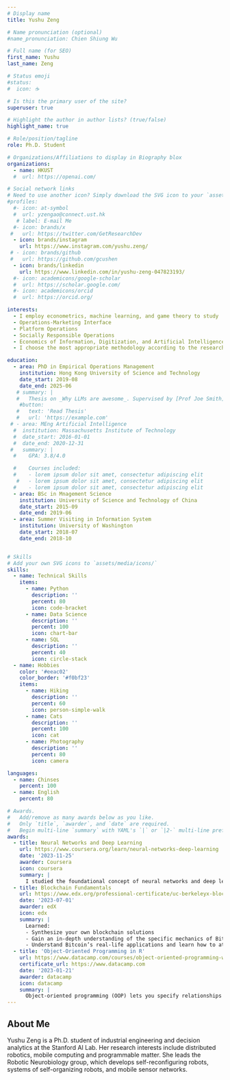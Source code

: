 ```yaml
---
# Display name
title: Yushu Zeng

# Name pronunciation (optional)
#name_pronunciation: Chien Shiung Wu

# Full name (for SEO)
first_name: Yushu
last_name: Zeng

# Status emoji
#status:
#  icon: ☕️

# Is this the primary user of the site?
superuser: true

# Highlight the author in author lists? (true/false)
highlight_name: true

# Role/position/tagline
role: Ph.D. Student

# Organizations/Affiliations to display in Biography blox
organizations:
  - name: HKUST
  #  url: https://openai.com/

# Social network links
# Need to use another icon? Simply download the SVG icon to your `assets/media/icons/` folder.
#profiles:
  #- icon: at-symbol
  #  url: yzengao@connect.ust.hk
   # label: E-mail Me
  #- icon: brands/x
 #   url: https://twitter.com/GetResearchDev
  - icon: brands/instagram
    url: https://www.instagram.com/yushu.zeng/
 # - icon: brands/github
 #   url: https://github.com/gcushen
  - icon: brands/linkedin
    url: https://www.linkedin.com/in/yushu-zeng-047823193/
  #- icon: academicons/google-scholar
  #  url: https://scholar.google.com/
  #- icon: academicons/orcid
  #  url: https://orcid.org/

interests:
  - I employ econometrics, machine learning, and game theory to study
  - Operations-Marketing Interface 
  - Platform Operations
  - Socially Responsible Operations 
  - Economics of Information, Digitization, and Artificial Intelligence
  - I choose the most appropriate methodology according to the research problems.

education:
  - area: PhD in Empirical Operations Management
    institution: Hong Kong University of Science and Technology
    date_start: 2019-08
    date_end: 2025-06
   # summary: |
   #   Thesis on _Why LLMs are awesome_. Supervised by [Prof Joe Smith](https://example.com). Presented papers at 5 IEEE conferences with the contributions being published in 2 Springer journals.
    #button:
   #   text: 'Read Thesis'
   #   url: 'https://example.com'
 # - area: MEng Artificial Intelligence
  #  institution: Massachusetts Institute of Technology
  #  date_start: 2016-01-01
  #  date_end: 2020-12-31
 #   summary: |
  #    GPA: 3.8/4.0

  #    Courses included:
  #    - lorem ipsum dolor sit amet, consectetur adipiscing elit
   #   - lorem ipsum dolor sit amet, consectetur adipiscing elit
  #    - lorem ipsum dolor sit amet, consectetur adipiscing elit
  - area: BSc in Mnagement Science
    institution: University of Science and Technology of China
    date_start: 2015-09
    date_end: 2019-06
  - area: Summer Visiting in Information System
    institution: University of Washington
    date_start: 2018-07
    date_end: 2018-10  


# Skills
# Add your own SVG icons to `assets/media/icons/`
skills:
  - name: Technical Skills
    items:
      - name: Python
        description: ''
        percent: 80
        icon: code-bracket
      - name: Data Science
        description: ''
        percent: 100
        icon: chart-bar
      - name: SQL
        description: ''
        percent: 40
        icon: circle-stack
  - name: Hobbies
    color: '#eeac02'
    color_border: '#f0bf23'
    items:
      - name: Hiking
        description: ''
        percent: 60
        icon: person-simple-walk
      - name: Cats
        description: ''
        percent: 100
        icon: cat
      - name: Photography
        description: ''
        percent: 80
        icon: camera

languages:
  - name: Chinses
    percent: 100
  - name: English
    percent: 80

# Awards.
#   Add/remove as many awards below as you like.
#   Only `title`, `awarder`, and `date` are required.
#   Begin multi-line `summary` with YAML's `|` or `|2-` multi-line prefix and indent 2 spaces below.
awards:
  - title: Neural Networks and Deep Learning
    url: https://www.coursera.org/learn/neural-networks-deep-learning
    date: '2023-11-25'
    awarder: Coursera
    icon: coursera
    summary: |
      I studied the foundational concept of neural networks and deep learning. By the end, I was familiar with the significant technological trends driving the rise of deep learning; build, train, and apply fully connected deep neural networks; implement efficient (vectorized) neural networks; identify key parameters in a neural network’s architecture; and apply deep learning to your own applications.
  - title: Blockchain Fundamentals
    url: https://www.edx.org/professional-certificate/uc-berkeleyx-blockchain-fundamentals
    date: '2023-07-01'
    awarder: edX
    icon: edx
    summary: |
      Learned:
      - Synthesize your own blockchain solutions
      - Gain an in-depth understanding of the specific mechanics of Bitcoin
      - Understand Bitcoin’s real-life applications and learn how to attack and destroy Bitcoin, Ethereum, smart contracts and Dapps, and alternatives to Bitcoin’s Proof-of-Work consensus algorithm
  - title: 'Object-Oriented Programming in R'
    url: https://www.datacamp.com/courses/object-oriented-programming-with-s3-and-r6-in-r
    certificate_url: https://www.datacamp.com
    date: '2023-01-21'
    awarder: datacamp
    icon: datacamp
    summary: |
      Object-oriented programming (OOP) lets you specify relationships between functions and the objects that they can act on, helping you manage complexity in your code. This is an intermediate level course, providing an introduction to OOP, using the S3 and R6 systems. S3 is a great day-to-day R programming tool that simplifies some of the functions that you write. R6 is especially useful for industry-specific analyses, working with web APIs, and building GUIs.
---
```


## About Me

Yushu Zeng is a Ph.D. student of industrial engineering and decision analytics at the Stanford AI Lab. Her research interests include distributed robotics, mobile computing and programmable matter. She leads the Robotic Neurobiology group, which develops self-reconfiguring robots, systems of self-organizing robots, and mobile sensor networks.
